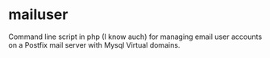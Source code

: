 # mailuser
Command line script in php (I know auch) for managing email user accounts on a Postfix mail server with Mysql Virtual domains.
